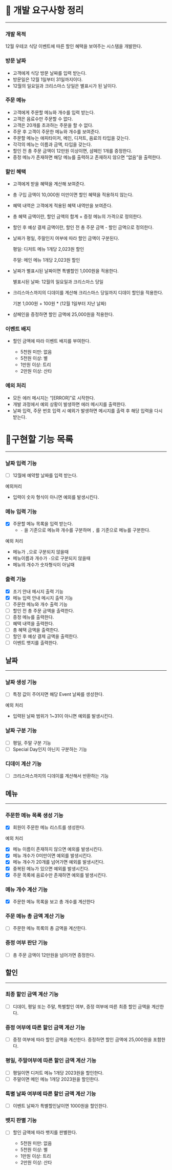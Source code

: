 # 📝 개발 요구사항 정리

---

### 개발 목적

12월 우테코 식당 이벤트에 따른 할인 혜택을 보여주는 시스템을 개발한다.

### 방문 날짜

- 고객에게 식당 방문 날짜를 입력 받는다.
- 방문일은 12월 1일부터 31일까지이다.
- 12월의 일요일과 크리스마스 당일은 별표시가 된 날이다.

### 주문 메뉴

- 고객에게 주문할 메뉴와 개수를 입력 받는다.
- 고객은 음료수만 주문할 수 없다.
- 고객은 20개를 초과하는 주문을 할 수 없다.
- 주문 후 고객이 주문한 메뉴와 개수를 보여준다.
- 주문할 메뉴는 애피타이저, 메인, 디저트, 음료의 타입을 갖는다.
- 각각의 메뉴는 이름과 금액, 타입을 갖는다.
- 할인 전 총 주문 금액이 12만원 이상이면, 샴페인 1개를 증정한다.
- 증정 메뉴가 존재하면 해당 메뉴를 출력하고 존재하지 않으면 “없음”을 출력한다.

### 할인 혜택

- 고객에게 받을 혜택을 계산해 보여준다.
- 총 구입 금액이 10,000원 미만이면 할인 혜택을 적용하지 않는다.
- 혜택 내역은 고객에게 적용된 혜택 내역만을 보여준다.
- 총 혜택 금액이란, 할인 금액의 합계 + 증정 메뉴의 가격으로 정의한다.
- 할인 후 예상 결제 금액이란, 할인 전 총 주문 금액 - 할인 금액으로 정의한다.
- 날짜가 평일, 주말인지 여부에 따라 할인 금액이 구분된다.

  평일: 디저트 메뉴 1개당 2,023원 할인

  주말: 메인 메뉴 1개당 2,023원 할인

- 날짜가 별표시된 날짜이면 특별할인 1,000원을 적용한다.

  별표시된 날짜: 12월의 일요일과 크리스마스 당일

- 크리스마스까지의 디데이를 계산해 크리스마스 당일까지 디데이 할인을 적용한다.

  기본 1,000원 + 100원 * (12월 1일부터 지난 날짜)

- 샴페인을 증정하면 할인 금액에 25,000원을 적용한다.

### 이벤트 배지

- 할인 금액에 따라 이벤트 배지를 부여한다.

    - 5천원 미만: 없음
    - 5천원 이상: 별
    - 1만원 이상: 트리
    - 2만원 이상: 산타

### 예외 처리

- 모든 에러 메시지는 “[ERROR]”로 시작한다.
- 개발 과정에서 예외 상황이 발생하면 에러 메시지를 출력한다.
- 날짜 입력, 주문 번호 입력 시 예외가 발생하면 메시지를 출력 후 해당 입력을 다시 받는다.

# 🚀구현할 기능 목록

---

### 날짜 입력 기능

- [ ]  12월에 예약할 날짜를 입력 받는다.

예외처리

- 입력이 숫자 형식이 아니면 예외를 발생시킨다.

### 메뉴 입력 기능

- [x]  주문할 메뉴 목록을 입력 받는다.
    - `-` 을 기준으로 메뉴와 개수를 구분하며 `,` 를 기준으로 메뉴를 구분한다.

예외 처리

- 메뉴가 `,`으로 구분되지 않을때
- 메뉴이름과 개수가 `-`으로 구분되지 않을때
- 메뉴의 개수가 숫자형식이 아닐때

### 출력 기능

- [x]  초기 안내 메시지 출력 기능
- [x]  메뉴 입력 안내 메시지 출력 기능
- [ ]  주문한 메뉴와 개수 출력 기능
- [ ]  할인 전 총 주문 금액을 출력한다.
- [ ]  증정 메뉴를 출력한다.
- [ ]  혜택 내역을 출력한다.
- [ ]  총 혜택 금액을 출력한다.
- [ ]  할인 후 예상 결제 금액을 출력한다.
- [ ]  이벤트 뱃지를 출력한다.

## 날짜

---

### 날짜 생성 기능

- [ ]  특정 값이 주어지면 해당 Event 날짜를 생성한다.

예외 처리

- 입력된 날짜 범위가 1~31이 아니면 예외를 발생시킨다.

### 날짜 구분 기능

- [ ]  평일, 주말 구분 기능
- [ ]  Special Day인지 아닌지 구분하는 기능

### 디데이 계산 기능

- [ ]  크리스마스까지의 디데이를 계산해서 반환하는 기능

## 메뉴

---

### 주문한 메뉴 목록 생성 기능

- [x]  회원이 주문한 메뉴 리스트를 생성한다.

예외 처리

- [x]  메뉴 이름이 존재하지 않으면 예외를 발생시킨다.
- [x]  메뉴 개수가 0미만이면 예외를 발생시킨다.
- [x]  메뉴 개수가 20개를 넘어가면 예외를 발생시킨다.
- [x]  중복된 메뉴가 있으면 예외를 발생시킨다.
- [x]  주문 목록에 음료수만 존재하면 예외를 발생시킨다.

### 메뉴 개수 계산 기능

- [x]  주문한 메뉴 목록을 보고 총 개수를 계산한다

### 주문 메뉴 총 금액 계산 기능

- [ ]  주문한 메뉴 목록의 총 금액을 계산한다.

### 증정 여부 판단 기능

- [ ]  총 주문 금액이 12만원을 넘어가면 증정한다.

## 할인

---

### 최종 할인 금액 계산 기능

- [ ]  디데이, 평일 또는 주말, 특별할인 여부, 증정 여부에 따른 최종 할인 금액을 계산한다.

### 증정 여부에 따른 할인 금액 계산 기능

- [ ]  증정 여부에 따라 할인 금액을 계산한다. 증정하면 할인 금액에 25,000원을 포함한다.

### 평일, 주말여부에 따른 할인 금액 계산 기능

- [ ]  평일이면 디저트 메뉴 1개당 2023원을 할인한다.
- [ ]  주말이면 메인 메뉴 1개당 2023원을 할인한다.

### 특별 날짜 여부에 따른 할인 금액 계산 기능

- [ ]  이벤트 날짜가 특별할인날이면 1000원을 할인한다.

### 뱃지 판별 기능

- [ ]  할인 금액에 따라 뱃지를 판별한다.

    - 5천원 미만: 없음
    - 5천원 이상: 별
    - 1만원 이상: 트리
    - 2만원 이상: 산타
